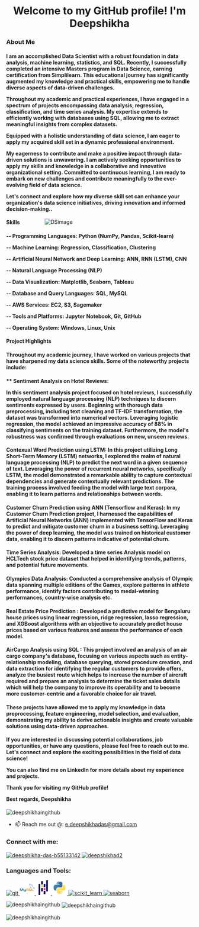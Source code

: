 <h1 align="center">Welcome to my GitHub profile! I'm Deepshikha</h1>
<h3 align="left">About Me</h3>
<h4>
I am an accomplished Data Scientist with a robust foundation in data analysis, machine learning, statistics, and SQL. Recently, I successfully completed an intensive Masters program in Data Science, earning certification from Simplilearn. This educational journey has significantly augmented my knowledge and practical skills, empowering me to handle diverse aspects of data-driven challenges.

Throughout my academic and practical experiences, I have engaged in a spectrum of projects encompassing data analysis, regression, classification, and time series analysis. My expertise extends to efficiently working with databases using SQL, allowing me to extract meaningful insights from complex datasets.

Equipped with a holistic understanding of data science, I am eager to apply my acquired skill set in a dynamic professional environment. 

My eagerness to contribute and make a positive impact through data-driven solutions is unwavering. I am actively seeking opportunities to apply my skills and knowledge in a collaborative and innovative organizational setting. Committed to continuous learning, I am ready to embark on new challenges and contribute meaningfully to the ever-evolving field of data science.

Let's connect and explore how my diverse skill set can enhance your organization's data science initiatives, driving innovation and informed decision-making..</h4>

<img align="right" alt="DSimage" width="400" src="https://digitalcreativemind.com/wp-content/uploads/2021/06/Analytics_amp_Data_Science.gif">
  
<h4> Skills </h4>

<h4>

-- Programming Languages: Python (NumPy, Pandas, Scikit-learn)
  
-- Machine Learning: Regression, Classification, Clustering

-- Artificial Neural Network and Deep Learning: ANN, RNN (LSTM), CNN

-- Natural Language Processing (NLP)
  
-- Data Visualization: Matplotlib, Seaborn, Tableau
  
-- Database and Query Languages: SQL, MySQL

-- AWS Services: EC2, S3, Sagemaker
  
-- Tools and Platforms: Jupyter Notebook, Git, GitHub 

-- Operating System: Windows, Linux, Unix </h4>
  
  <h4>Project Highlights </h4>
  
 <h4>
Throughout my academic journey, I have worked on various projects that have sharpened my data science skills. Some of the noteworthy projects include:</h4>

<h4>
** Sentiment Analysis on Hotel Reviews: 
  
In this sentiment analysis project focused on hotel reviews, I successfully employed natural language processing (NLP) techniques to discern sentiments expressed by users. Beginning with thorough data preprocessing, including text cleaning and TF-IDF transformation, the dataset was transformed into numerical vectors. Leveraging logistic regression, the model achieved an impressive accuracy of 88% in classifying sentiments on the training dataset. Furthermore, the model's robustness was confirmed through evaluations on new, unseen reviews.</h4>

<h4>
Contexual Word Prediction using LSTM: 
In this project utilizing Long Short-Term Memory (LSTM) networks, I explored the realm of natural language processing (NLP) to predict the next word in a given sequence of text. Leveraging the power of recurrent neural networks, specifically LSTM, the model demonstrated a remarkable ability to capture contextual dependencies and generate contextually relevant predictions. The training process involved feeding the model with large text corpora, enabling it to learn patterns and relationships between words.</h4>

<h4>
Customer Churn Prediction using ANN (Tensorflow and Keras): 
In my Customer Churn Prediction project, I harnessed the capabilities of Artificial Neural Networks (ANN) implemented with TensorFlow and Keras to predict and mitigate customer churn in a business setting. Leveraging the power of deep learning, the model was trained on historical customer data, enabling it to discern patterns indicative of potential churn.</h4>
  
<h4>
Time Series Analysis: 
Developed a time series Analysis model on HCLTech stock price dataset that helped in identifying trends, patterns, and potential future movements.</h4>

<h4>
Olympics Data Analysis:
Conducted a comprehensive analysis of Olympic data spanning multiple editions of the Games, explore patterns in athlete performance, identify factors contributing to medal-winning performances, country-wise analysis etc.</h4>

<h4>
Real Estate Price Prediction : 
Developed a predictive model for Bengaluru house prices using linear regression, ridge regression, lasso regression, and XGBoost algorithms with an objective to accurately predict house prices based on various features and assess the performance of each model.</h4>

<h4>
AirCargo Analysis using SQL : 
This project involved an analysis of an air cargo company's database, focusing on various aspects such as entity-relationship modeling, database querying, stored procedure creation, and data extraction for identifying the regular customers to provide offers, analyze the busiest route which helps to increase the number of aircraft required and prepare an analysis to determine the ticket sales details which will help the company to improve its operability and to become more customer-centric and a favorable choice for air travel.</h4>

<h4>
These projects have allowed me to apply my knowledge in data preprocessing, feature engineering, model selection, and evaluation, demonstrating my ability to derive actionable insights and create valuable solutions using data-driven approaches. </h4>

<h4>
If you are interested in discussing potential collaborations, job opportunities, or have any questions, please feel free to reach out to me. Let's connect and explore the exciting possibilities in the field of data science!

You can also find me on LinkedIn for more details about my experience and projects.

Thank you for visiting my GitHub profile!

Best regards,
Deepshikha
</h4>
  
<p align="left"> <img src="https://komarev.com/ghpvc/?username=deepshikhaingithub&label=Profile%20views&color=0e75b6&style=flat" alt="deepshikhaingithub" /> </p>

- 📫 Reach me out @: e.deepshikhadas@gmail.com

<h3 align="left">Connect with me:</h3>
<p align="left">
<a href="https://linkedin.com/in/deepshikha-das-b55133142" target="blank"><img align="center" src="https://raw.githubusercontent.com/rahuldkjain/github-profile-readme-generator/master/src/images/icons/Social/linked-in-alt.svg" alt="deepshikha-das-b55133142" height="30" width="40" /></a>
<a href="https://kaggle.com/deepshikhad2" target="blank"><img align="center" src="https://raw.githubusercontent.com/rahuldkjain/github-profile-readme-generator/master/src/images/icons/Social/kaggle.svg" alt="deepshikhad2" height="30" width="40" /></a>
</p>

<h3 align="left">Languages and Tools:</h3>
<p align="left"> <a href="https://git-scm.com/" target="_blank" rel="noreferrer"> <img src="https://www.vectorlogo.zone/logos/git-scm/git-scm-icon.svg" alt="git" width="40" height="40"/> </a> <a href="https://www.mysql.com/" target="_blank" rel="noreferrer"> <img src="https://raw.githubusercontent.com/devicons/devicon/master/icons/mysql/mysql-original-wordmark.svg" alt="mysql" width="40" height="40"/> </a> <a href="https://pandas.pydata.org/" target="_blank" rel="noreferrer"> <img src="https://raw.githubusercontent.com/devicons/devicon/2ae2a900d2f041da66e950e4d48052658d850630/icons/pandas/pandas-original.svg" alt="pandas" width="40" height="40"/> </a> <a href="https://www.python.org" target="_blank" rel="noreferrer"> <img src="https://raw.githubusercontent.com/devicons/devicon/master/icons/python/python-original.svg" alt="python" width="40" height="40"/> </a> <a href="https://scikit-learn.org/" target="_blank" rel="noreferrer"> <img src="https://upload.wikimedia.org/wikipedia/commons/0/05/Scikit_learn_logo_small.svg" alt="scikit_learn" width="40" height="40"/> </a> <a href="https://seaborn.pydata.org/" target="_blank" rel="noreferrer"> <img src="https://seaborn.pydata.org/_images/logo-mark-lightbg.svg" alt="seaborn" width="40" height="40"/> </a> </p>

<p><img align="left" src="https://github-readme-stats.vercel.app/api/top-langs?username=deepshikhaingithub&show_icons=true&locale=en&layout=compact" alt="deepshikhaingithub" /></p>

<p>&nbsp;<img align="center" src="https://github-readme-stats.vercel.app/api?username=deepshikhaingithub&show_icons=true&locale=en" alt="deepshikhaingithub" /></p>

<p><img align="center" src="https://github-readme-streak-stats.herokuapp.com/?user=deepshikhaingithub&" alt="deepshikhaingithub" /></p>


